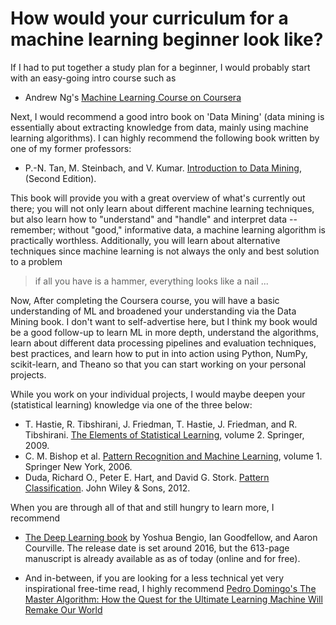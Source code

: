 # How would your curriculum for a machine learning beginner look like?
If I had to put together a study plan for a beginner, I would probably start with an easy-going intro course such as

- Andrew Ng's [Machine Learning Course on Coursera](https://www.coursera.org/learn/machine-learning)

Next, I would recommend a good intro book on 'Data Mining' (data mining is essentially about extracting knowledge from data, mainly using machine learning algorithms). I can highly recommend the following book written by one of my former professors:

- P.-N. Tan, M. Steinbach, and V. Kumar. [Introduction to Data Mining](https://www-users.cs.umn.edu/~kumar/dmbook/index.php), (Second Edition).

This book will provide you with a great overview of what's currently out there; you will not only learn about different machine learning techniques, but also learn how to "understand" and "handle" and interpret data -- remember; without "good," informative data, a machine learning algorithm is practically worthless. Additionally, you will learn about alternative techniques since machine learning is not always the only and best solution to a problem

> if all you have is a hammer, everything looks like a nail ...

Now, After completing the Coursera course, you will have a basic understanding of ML and broadened your understanding via the Data Mining book.
I don't want to self-advertise here, but I think my book would be a good follow-up to learn ML in more depth, understand the algorithms, learn about different data processing pipelines and evaluation techniques, best practices, and learn how to put in into action using Python, NumPy, scikit-learn, and Theano so that you can start working on your personal projects.

While you work on your individual projects, I would maybe deepen your (statistical learning) knowledge via one of the three below:


- T. Hastie, R. Tibshirani, J. Friedman, T. Hastie, J. Friedman, and R. Tibshirani. [The Elements of Statistical Learning](https://statweb.stanford.edu/~tibs/ElemStatLearn/), volume 2. Springer, 2009.
- C. M. Bishop et al. [Pattern Recognition and Machine Learning](https://www.springer.com/us/book/9780387310732), volume 1. Springer New York, 2006.
- Duda, Richard O., Peter E. Hart, and David G. Stork. [Pattern Classification](https://www.wiley.com/WileyCDA/WileyTitle/productCd-0471056693.html). John Wiley & Sons, 2012.

When you are through all of that and still hungry to learn more, I recommend

- [The Deep Learning book](https://www.iro.umontreal.ca/~bengioy/dlbook/) by Yoshua Bengio, Ian Goodfellow, and Aaron Courville. The release date is set around 2016, but the 613-page manuscript is already available as as of today (online and for free).

- And in-between, if you are looking for a less technical yet very inspirational free-time read, I highly recommend [Pedro Domingo's The Master Algorithm: How the Quest for the Ultimate Learning Machine Will Remake Our World](https://homes.cs.washington.edu/~pedrod/)

